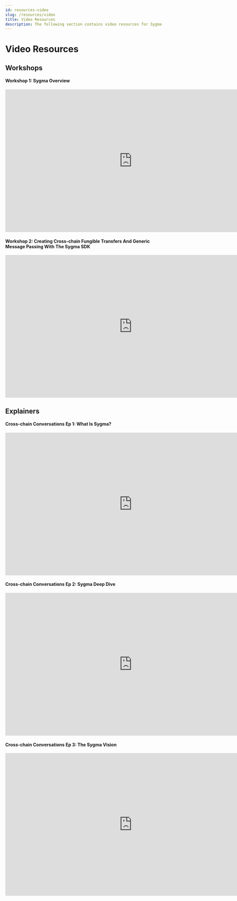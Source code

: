 ```yaml
---
id: resources-video
slug: /resources/video
title: Video Resources
description: The following section contains video resources for Sygma
---
```


# Video Resources

## Workshops

#### Workshop 1: Sygma Overview
<iframe width="800" height="450" src="https://www.youtube-nocookie.com/embed/lJ9v-vVfJxw" title="YouTube video player" frameborder="0" allow="accelerometer; autoplay; clipboard-write; encrypted-media; gyroscope; picture-in-picture" allowfullscreen></iframe>

#### Workshop 2: Creating Cross-chain Fungible Transfers And Generic Message Passing With The Sygma SDK  
<iframe width="800" height="450" src="https://www.youtube-nocookie.com/embed/F_PVqzQlBBA" title="YouTube video player" frameborder="0" allow="accelerometer; autoplay; clipboard-write; encrypted-media; gyroscope; picture-in-picture" allowfullscreen></iframe>

## Explainers

#### Cross-chain Conversations Ep 1: What Is Sygma?
<iframe width="800" height="450" src="https://www.youtube.com/embed/1sRrboocGRw?si=VJ0LuZq1HsO6siRk" title="YouTube video player" frameborder="0" allow="accelerometer; autoplay; clipboard-write; encrypted-media; gyroscope; picture-in-picture; web-share" allowfullscreen></iframe>

#### Cross-chain Conversations Ep 2: Sygma Deep Dive
<iframe width="800" height="450" src="https://www.youtube.com/embed/videoseries?si=5uQ9nSQFJbVodVCT&amp;list=PLikKftZCkO6BmRaG_JJ4fwUgwp_aatD98" title="YouTube video player" frameborder="0" allow="accelerometer; autoplay; clipboard-write; encrypted-media; gyroscope; picture-in-picture; web-share" allowfullscreen></iframe>

#### Cross-chain Conversations Ep 3: The Sygma Vision
<iframe width="800" height="450" src="https://www.youtube.com/embed/YKpCVweAQGo?si=fm-_kXZA15KVRb0A" title="YouTube video player" frameborder="0" allow="accelerometer; autoplay; clipboard-write; encrypted-media; gyroscope; picture-in-picture; web-share" allowfullscreen></iframe>